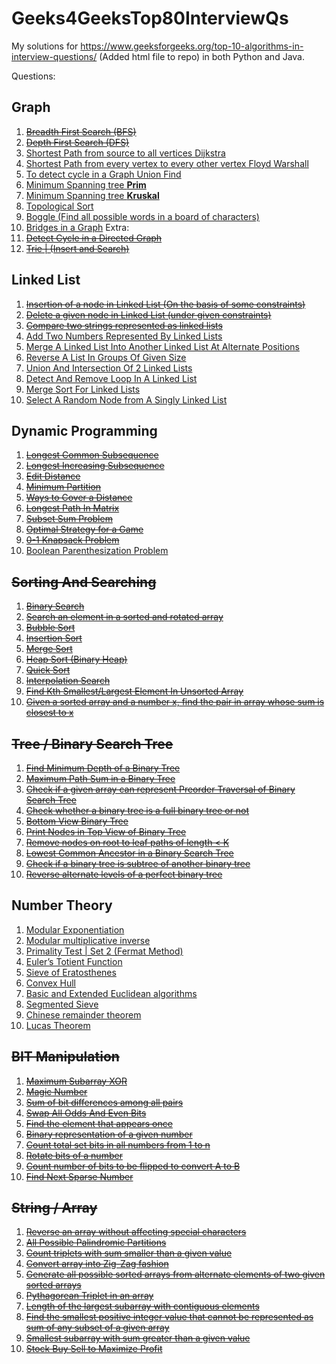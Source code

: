# Geeks4GeeksTop80InterviewQs
My solutions for https://www.geeksforgeeks.org/top-10-algorithms-in-interview-questions/ (Added html file to repo) in both Python and Java.

Questions:

## Graph

1. ~~<a target="_blank" href="https://www.geeksforgeeks.org/breadth-first-traversal-for-a-graph/">Breadth First Search (BFS)</a>~~
2. ~~<a target="_blank" href="https://www.geeksforgeeks.org/depth-first-traversal-for-a-graph/">Depth First Search (DFS)</a>~~
3. <a target="_blank" href="https://www.geeksforgeeks.org/greedy-algorithms-set-6-dijkstras-shortest-path-algorithm/">Shortest Path from source to all vertices Dijkstra </a>
4. <a target="_blank" href="https://www.geeksforgeeks.org/dynamic-programming-set-16-floyd-warshall-algorithm/">Shortest Path from every vertex to every other vertex Floyd Warshall</a>
5. <a target="_blank" href="https://www.geeksforgeeks.org/union-find/">To detect cycle in a Graph Union Find</a>
6. <a target="_blank" href="https://www.geeksforgeeks.org/greedy-algorithms-set-5-prims-minimum-spanning-tree-mst-2/">Minimum Spanning tree **Prim** </a>
7. <a target="_blank" href="https://www.geeksforgeeks.org/greedy-algorithms-set-2-kruskals-minimum-spanning-tree-mst/">Minimum Spanning tree **Kruskal** </a>
8. <a target="_blank" href="https://www.geeksforgeeks.org/topological-sorting/">Topological Sort</a>
9. <a target="_blank" href="https://www.geeksforgeeks.org/boggle-find-possible-words-board-characters/">Boggle (Find all possible words in a board of characters)</a>
10. <a target="_blank" href="https://www.geeksforgeeks.org/bridge-in-a-graph/">Bridges in a Graph</a>
Extra:
11. ~~<a target="_blank" href="https://www.geeksforgeeks.org/?p=18516">Detect Cycle in a Directed Graph</a>~~
12. ~~<a target="_blank" href="https://www.geeksforgeeks.org/trie-insert-and-search/">Trie | (Insert and Search)</a>~~


## Linked List

1. ~~<a target="_blank" href="https://www.geeksforgeeks.org/given-a-linked-list-which-is-sorted-how-will-you-insert-in-sorted-way/">Insertion of a node in Linked List (On the basis of some constraints)</a>~~
2. ~~<a target="_blank" href="https://www.geeksforgeeks.org/delete-a-given-node-in-linked-list-under-given-constraints/">Delete a given node in Linked List (under given constraints)</a>~~
3. ~~<a target="_blank" href="https://www.geeksforgeeks.org/compare-two-strings-represented-as-linked-lists/">Compare two strings represented as linked lists</a>~~
4. <a target="_blank" href="https://www.geeksforgeeks.org/sum-of-two-linked-lists/">Add Two Numbers Represented By Linked Lists</a>
5. <a target="_blank" href="https://www.geeksforgeeks.org/merge-a-linked-list-into-another-linked-list-at-alternate-positions/">Merge A Linked List Into Another Linked List At Alternate Positions</a>
6. <a target="_blank" href="https://www.geeksforgeeks.org/reverse-a-list-in-groups-of-given-size/">Reverse A List In Groups Of Given Size</a>
7. <a target="_blank" href="https://www.geeksforgeeks.org/union-and-intersection-of-two-linked-lists/">Union And Intersection Of 2 Linked Lists</a>
8. <a target="_blank" href="https://www.geeksforgeeks.org/detect-and-remove-loop-in-a-linked-list/">Detect And Remove Loop In A Linked List</a>
9. <a target="_blank" href="https://www.geeksforgeeks.org/merge-sort-for-linked-list/">Merge Sort For Linked Lists</a>
10. <a target="_blank" href="https://www.geeksforgeeks.org/select-a-random-node-from-a-singly-linked-list/">Select A Random Node from A Singly Linked List</a>


## Dynamic Programming

1. ~~<a target="_blank" href="https://www.geeksforgeeks.org/dynamic-programming-set-4-longest-common-subsequence/">Longest Common Subsequence</a>~~
2. ~~<a target="_blank" href="https://www.geeksforgeeks.org/dynamic-programming-set-3-longest-increasing-subsequence/">Longest Increasing Subsequence</a>~~
3. ~~<a target="_blank" href="https://www.geeksforgeeks.org/dynamic-programming-set-5-edit-distance/">Edit Distance</a>~~
4. ~~<a target="_blank" href="https://www.geeksforgeeks.org/partition-a-set-into-two-subsets-such-that-the-difference-of-subset-sums-is-minimum/">Minimum Partition</a>~~
5. ~~<a target="_blank" href="https://www.geeksforgeeks.org/count-number-of-ways-to-cover-a-distance/">Ways to Cover a Distance</a>~~
6. ~~<a target="_blank" href="https://www.geeksforgeeks.org/find-the-longest-path-in-a-matrix-with-given-constraints/">Longest Path In Matrix</a>~~
7. ~~<a target="_blank" href="https://www.geeksforgeeks.org/dynamic-programming-subset-sum-problem/">Subset Sum Problem</a>~~
8. ~~<a target="_blank" href="https://www.geeksforgeeks.org/dynamic-programming-set-31-optimal-strategy-for-a-game/">Optimal Strategy for a Game</a>~~
9. ~~<a target="_blank" href="https://www.geeksforgeeks.org/dynamic-programming-set-10-0-1-knapsack-problem/">0-1 Knapsack Problem</a>~~
10. <a target="_blank" href="https://www.geeksforgeeks.org/dynamic-programming-set-37-boolean-parenthesization-problem/">Boolean Parenthesization Problem</a>


## ~~Sorting And Searching~~

1. ~~<a target="_blank" href="http://geeksquiz.com/binary-search/">Binary Search</a>~~
2. ~~<a target="_blank" href="https://www.geeksforgeeks.org/search-an-element-in-a-sorted-and-pivoted-array/">Search an element in a sorted and rotated array</a>~~
3. ~~<a target="_blank" href="http://geeksquiz.com/bubble-sort/">Bubble Sort</a>~~
4. ~~<a target="_blank" href="http://geeksquiz.com/insertion-sort/">Insertion Sort</a>~~
5. ~~<a target="_blank" href="http://geeksquiz.com/merge-sort/">Merge Sort</a>~~
6. ~~<a target="_blank" href="http://geeksquiz.com/heap-sort/">Heap Sort (Binary Heap)</a>~~
7. ~~<a target="_blank" href="http://geeksquiz.com/quick-sort/">Quick Sort</a>~~
8. ~~<a target="_blank" href="https://www.geeksforgeeks.org/interpolation-search/">Interpolation Search</a>~~
9. ~~<a target="_blank" href="https://www.geeksforgeeks.org/kth-smallestlargest-element-unsorted-array-set-2-expected-linear-time/">Find Kth Smallest/Largest Element In Unsorted Array</a>~~
10. ~~<a target="_blank" href="http://geeksquiz.com/given-sorted-array-number-x-find-pair-array-whose-sum-closest-x/">Given a sorted array and a number x, find the pair in array whose sum is closest to x</a>~~


## ~~Tree / Binary Search Tree~~

1. ~~<a target="_blank" href="https://www.geeksforgeeks.org/find-minimum-depth-of-a-binary-tree/">Find Minimum Depth of a Binary Tree</a>~~
2. ~~<a target="_blank" href="https://www.geeksforgeeks.org/find-maximum-path-sum-in-a-binary-tree/">Maximum Path Sum in a Binary Tree</a>~~
3. ~~<a target="_blank" href="https://www.geeksforgeeks.org/check-if-a-given-array-can-represent-preorder-traversal-of-binary-search-tree/">Check if a given array can represent Preorder Traversal of Binary Search Tree</a>~~
4. ~~<a target="_blank" href="https://www.geeksforgeeks.org/check-whether-binary-tree-full-binary-tree-not/">Check whether a binary tree is a full binary tree or not</a>~~
5. ~~<a target="_blank" href="https://www.geeksforgeeks.org/bottom-view-binary-tree/">Bottom View Binary Tree</a>~~
6. ~~<a target="_blank" href="https://www.geeksforgeeks.org/print-nodes-top-view-binary-tree/">Print Nodes in Top View of Binary Tree</a>~~
7. ~~<a target="_blank" href="https://www.geeksforgeeks.org/remove-nodes-root-leaf-paths-length-k/">Remove nodes on root to leaf paths of length < K</a>~~
8. ~~<a target="_blank" href="https://www.geeksforgeeks.org/lowest-common-ancestor-in-a-binary-search-tree/">Lowest Common Ancestor in a Binary Search Tree</a>~~
9. ~~<a target="_blank" href="https://www.geeksforgeeks.org/check-binary-tree-subtree-another-binary-tree-set-2/">Check if a binary tree is subtree of another binary tree</a>~~
10. ~~<a target="_blank" href="https://www.geeksforgeeks.org/reverse-alternate-levels-binary-tree/">Reverse alternate levels of a perfect binary tree</a>~~


## Number Theory

1. <a target="_blank" href="https://www.geeksforgeeks.org/modular-exponentiation-power-in-modular-arithmetic/">Modular Exponentiation</a>
2. <a target="_blank" href="https://www.geeksforgeeks.org/multiplicative-inverse-under-modulo-m/">Modular multiplicative inverse</a>
3. <a target="_blank" href="https://www.geeksforgeeks.org/primality-test-set-2-fermet-method/">Primality Test | Set 2 (Fermat Method)</a>
4. <a target="_blank" href="https://www.geeksforgeeks.org/eulers-totient-function/">Euler’s Totient Function</a>
5. <a target="_blank" href="https://www.geeksforgeeks.org/sieve-of-eratosthenes/">Sieve of Eratosthenes</a>
6. <a target="_blank" href="https://www.geeksforgeeks.org/convex-hull-set-1-jarviss-algorithm-or-wrapping/">Convex Hull</a>
7. <a target="_blank" href="https://www.geeksforgeeks.org/basic-and-extended-euclidean-algorithms/">Basic and Extended Euclidean algorithms</a>
8. <a target="_blank" href="https://www.geeksforgeeks.org/segmented-sieve/">Segmented Sieve</a>
9. <a target="_blank" href="https://www.geeksforgeeks.org/chinese-remainder-theorem-set-1-introduction/">Chinese remainder theorem</a>
10. <a target="_blank" href="https://www.geeksforgeeks.org/compute-ncr-p-set-2-lucas-theorem/">Lucas Theorem</a>


## ~~BIT Manipulation~~

1. ~~<a target="_blank" href="https://www.geeksforgeeks.org/find-the-maximum-subarray-xor-in-a-given-array/">Maximum Subarray XOR</a>~~
2. ~~<a target="_blank" href="https://www.geeksforgeeks.org/find-nth-magic-number/">Magic Number</a>~~
3. ~~<a target="_blank" href="https://www.geeksforgeeks.org/sum-of-bit-differences-among-all-pairs/">Sum of bit differences among all pairs</a>~~
4. ~~<a target="_blank" href="https://www.geeksforgeeks.org/swap-all-odd-and-even-bits/">Swap All Odds And Even Bits</a>~~
5. ~~<a target="_blank" href="https://www.geeksforgeeks.org/find-the-element-that-appears-once/">Find the element that appears once</a>~~
6. ~~<a target="_blank" href="https://www.geeksforgeeks.org/binary-representation-of-a-given-number/">Binary representation of a given number</a>~~
7. ~~<a target="_blank" href="https://www.geeksforgeeks.org/count-total-set-bits-in-all-numbers-from-1-to-n/">Count total set bits in all numbers from 1 to n</a>~~
8. ~~<a target="_blank" href="https://www.geeksforgeeks.org/rotate-bits-of-an-integer/">Rotate bits of a number</a>~~
9. ~~<a target="_blank" href="https://www.geeksforgeeks.org/count-number-of-bits-to-be-flipped-to-convert-a-to-b/">Count number of bits to be flipped to convert A to B</a>~~
10. ~~<a target="_blank" href="https://www.geeksforgeeks.org/given-a-number-find-next-sparse-number/">Find Next Sparse Number</a>~~


## ~~String / Array~~

1. ~~<a target="_blank" href="https://www.geeksforgeeks.org/reverse-an-array-without-affecting-special-characters/">Reverse an array without affecting special characters</a>~~
2. ~~<a target="_blank" href="https://www.geeksforgeeks.org/given-a-string-print-all-possible-palindromic-partition/">All Possible Palindromic Partitions</a>~~
3. ~~<a target="_blank" href="https://www.geeksforgeeks.org/count-triplets-with-sum-smaller-that-a-given-value/">Count triplets with sum smaller than a given value</a>~~
4. ~~<a target="_blank" href="https://www.geeksforgeeks.org/convert-array-into-zig-zag-fashion/">Convert array into Zig-Zag fashion</a>~~
5. ~~<a target="_blank" href="https://www.geeksforgeeks.org/generate-all-possible-sorted-arrays-from-alternate-elements-of-two-given-arrays/">Generate all possible sorted arrays from alternate elements of two given sorted arrays</a>~~
6. ~~<a target="_blank" href="https://www.geeksforgeeks.org/find-pythagorean-triplet-in-an-unsorted-array/">Pythagorean Triplet in an array</a>~~
7. ~~<a target="_blank" href="https://www.geeksforgeeks.org/length-largest-subarray-contiguous-elements-set-1/">Length of the largest subarray with contiguous elements</a>~~
8. ~~<a target="_blank" href="https://www.geeksforgeeks.org/find-smallest-value-represented-sum-subset-given-array/">Find the smallest positive integer value that cannot be represented as sum of any subset of a given array</a>~~
9. ~~<a target="_blank" href="https://www.geeksforgeeks.org/minimum-length-subarray-sum-greater-given-value/">Smallest subarray with sum greater than a given value</a>~~
10. ~~<a target="_blank" href="https://www.geeksforgeeks.org/stock-buy-sell/">Stock Buy Sell to Maximize Profit</a>~~
